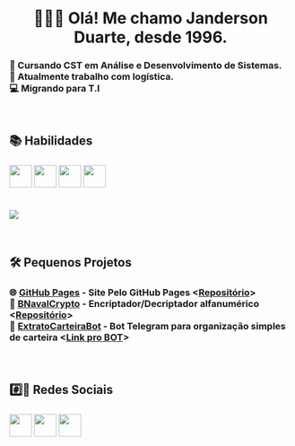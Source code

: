 <h1 align="center">👨🏻‍💻 Olá! Me chamo Janderson Duarte, desde 1996.</h1>
<h3>📖 Cursando CST em Análise e Desenvolvimento de Sistemas. <br>
🧰 Atualmente trabalho com logística. <br>
💻 Migrando para T.I</h3>
<br>
<h2>📚 Habilidades</h2>
<h3>
<img src="https://cdn.jsdelivr.net/gh/devicons/devicon@latest/icons/python/python-original.svg" width="40" height="40"/>
<img src="https://cdn.jsdelivr.net/gh/devicons/devicon@latest/icons/html5/html5-original-wordmark.svg" width="40" height="40"/>
<img src="https://cdn.jsdelivr.net/gh/devicons/devicon@latest/icons/java/java-original.svg" width="40" height="40"/>
<img src="https://cdn.jsdelivr.net/gh/devicons/devicon/icons/linux/linux-original.svg" width="40" height="40"/>
<br><br>
<p><img src="https://github-readme-stats.vercel.app/api/top-langs?username=jandersonhp&show_icons=true&theme=dark&count_private=true&layout=compact"/></p>
</h3>
<br>
<h2>🛠️ Pequenos Projetos</h2>
<h3>
🌐 <a href="https://jandersonhp.github.io/">GitHub Pages</a> - Site Pelo GitHub Pages <<a href="https://github.com/jandersonhp/jandersonhp.github.io">Repositório</a>><br>
🔐 <a href="https://bnavalcrypto.onrender.com/">BNavalCrypto</a> - Encriptador/Decriptador alfanumérico <<a href="https://github.com/jandersonhp/BNavalCrypto">Repositório</a>><br>
🤖 <a href="https://github.com/jandersonhp/ExtratoCarteiraBot">ExtratoCarteiraBot</a> - Bot Telegram para organização simples de carteira <<a href="https://t.me/extcart_bot">Link pro BOT</a>><br>
<br><br>
<h2>#️⃣🔗 Redes Sociais</h2>
<h3>
<a href="https://www.facebook.com/jyriver/"><img src="https://upload.wikimedia.org/wikipedia/commons/thumb/5/51/Facebook_f_logo_%282019%29.svg/960px-Facebook_f_logo_%282019%29.svg.png" width="40" height"40"></a>
<a href="https://www.linkedin.com/in/jandersonduarteabr/"><img src="https://upload.wikimedia.org/wikipedia/commons/thumb/c/ca/LinkedIn_logo_initials.png/960px-LinkedIn_logo_initials.png" width="40" height"40"></a>
<a href="https://www.instagram.com/jandao1403/"><img src="https://upload.wikimedia.org/wikipedia/commons/a/a5/Instagram_icon.png" width="40" height"40"></a>
</h3>

